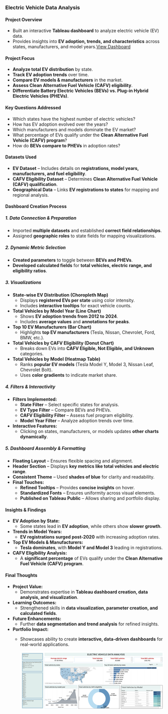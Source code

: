 ### **Electric Vehicle Data Analysis**  

#### **Project Overview**  
- Built an interactive **Tableau dashboard** to analyze electric vehicle (EV) data.  
- Provides insights into **EV adoption, trends, and characteristics** across states, manufacturers, and model years.<a href="https://github.com/AshrithaGaniga/Interactive-Dashboard-Projects/blob/main/Tableau%20Projects/Electric%20Vehicle%20Data%20Analysis%20Screenshot.png">View Dashboard </a>

#### **Project Focus**  
- **Analyze total EV distribution** by state.  
- **Track EV adoption trends** over time.  
- **Compare EV models & manufacturers** in the market.  
- **Assess Clean Alternative Fuel Vehicle (CAFV) eligibility**.  
- **Differentiate Battery Electric Vehicles (BEVs) vs. Plug-in Hybrid Electric Vehicles (PHEVs)**.  

#### **Key Questions Addressed**  
- Which states have the highest number of electric vehicles?  
- How has EV adoption evolved over the years?  
- Which manufacturers and models dominate the EV market?  
- What percentage of EVs qualify under the **Clean Alternative Fuel Vehicle (CAFV) program**?  
- How do **BEVs compare to PHEVs** in adoption rates?  

#### **Datasets Used**  
- **EV Dataset** – Includes details on **registrations, model years, manufacturers, and fuel eligibility**.  
- **CAFV Eligibility Dataset** – Determines **Clean Alternative Fuel Vehicle (CAFV) qualification**.  
- **Geographical Data** – Links **EV registrations to states** for mapping and regional analysis.  

#### **Dashboard Creation Process**  

##### **1. Data Connection & Preparation**  
- Imported **multiple datasets** and established **correct field relationships**.  
- Assigned **geographic roles** to state fields for mapping visualizations.  

##### **2. Dynamic Metric Selection**  
- **Created parameters** to toggle between **BEVs and PHEVs**.  
- **Developed calculated fields** for **total vehicles, electric range, and eligibility ratios**.  

##### **3. Visualizations**  
- **State-wise EV Distribution (Choropleth Map)**  
  - Displays **registered EVs per state** using color intensity.  
  - Includes **interactive tooltips** for exact vehicle counts.  
- **Total Vehicles by Model Year (Line Chart)**  
  - Shows **EV adoption trends from 2012 to 2024**.  
  - Includes **average values** and **annotations for peaks**.  
- **Top 10 EV Manufacturers (Bar Chart)**  
  - Highlights **top EV manufacturers** (Tesla, Nissan, Chevrolet, Ford, BMW, etc.).  
- **Total Vehicles by CAFV Eligibility (Donut Chart)**  
  - Breaks down EVs into **CAFV Eligible, Not Eligible, and Unknown** categories.  
- **Total Vehicles by Model (Heatmap Table)**  
  - Ranks **popular EV models** (Tesla Model Y, Model 3, Nissan Leaf, Chevrolet Bolt).  
  - Uses **color gradients** to indicate market share.  

##### **4. Filters & Interactivity**  
- **Filters Implemented:**  
  - **State Filter** – Select specific states for analysis.  
  - **EV Type Filter** – Compare BEVs and PHEVs.  
  - **CAFV Eligibility Filter** – Assess fuel program eligibility.  
  - **Model Year Filter** – Analyze adoption trends over time.  
- **Interactive Features:**  
  - Clicking on states, manufacturers, or models updates **other charts dynamically**.  

##### **5. Dashboard Assembly & Formatting**  
- **Floating Layout** – Ensures flexible spacing and alignment.  
- **Header Section** – Displays **key metrics like total vehicles and electric range**.  
- **Consistent Theme** – Used **shades of blue** for clarity and readability.  
- **Final Touches:**  
  - **Refined Tooltips** – Provides **concise insights** on hover.  
  - **Standardized Fonts** – Ensures uniformity across visual elements.  
  - **Published on Tableau Public** – Allows sharing and portfolio display.  

#### **Insights & Findings**  
- **EV Adoption by State:**  
  - Some states lead in **EV adoption**, while others show **slower growth**.  
- **Trends in Model Years:**  
  - **EV registrations surged post-2020** with increasing adoption rates.  
- **Top EV Models & Manufacturers:**  
  - **Tesla dominates**, with **Model Y and Model 3** leading in registrations.  
- **CAFV Eligibility Analysis:**  
  - A **significant percentage** of EVs qualify under the **Clean Alternative Fuel Vehicle (CAFV) program**.  

#### **Final Thoughts**  
- **Project Value:**  
  - Demonstrates expertise in **Tableau dashboard creation, data analysis, and visualization**.  
- **Learning Outcomes:**  
  - Strengthened skills in **data visualization, parameter creation, and calculated fields**.  
- **Future Enhancements:**  
  - Further **data segmentation and trend analysis** for refined insights.  
- **Portfolio Impact:**  
  - Showcases ability to create **interactive, data-driven dashboards** for real-world applications.
 
    ![](https://github.com/AshrithaGaniga/Interactive-Dashboard-Projects/blob/main/Tableau%20Projects/Electric%20Vehicle%20Data%20Analysis%20Screenshot.png)

